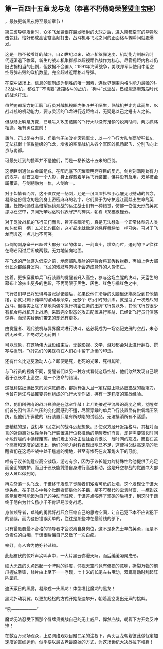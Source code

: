 ## 第一百四十五章 龙与龙（恭喜不朽傳奇荣登盟主宝座）
，最快更新黑夜将至最新章节！

第三波导弹发射时，众多飞龙紧跟在魔龙喷射的火球之后，进入南都空军的导弹攻击包线，恰好形成高密度高频打击，战斗机与飞龙之间的正面格斗转瞬间就要爆发。

这是一场不被看好的战斗，自21世纪以来，战斗机依靠速度、机动能力制胜的时代逐渐退下帷幕，新生的战斗机集群都以超视距作战作为核心。尽管视距内格斗仍旧占据相当的比例，但数据不会骗人：1991年海湾战争，美联邦军队使用中距空空导弹击毁的敌机数量，完全超过近距格斗导弹。

在空中战场上，信息的压制成为制胜的唯一因素，连世界范围内格斗能力最强的f-22战斗机，都成了“不需要”近距格斗的战机，“狗斗”式空战，已经是逐渐落后时代的战术打法。

虽然南都军方的王牌飞行员对战机视距内格斗并不陌生，但战机并非为此而生，以战斗机的机动能力，要与灵活的飞龙进行近距格斗，无疑是以己之短击人之长。

但战场上瞬息万变，已经进入攻击范围的飞行大队没有足够的脱离时间，两方狭路相逢，唯有勇往直前！

勇气，可以带来力量，但勇气无法改变客观事实，以一个飞行大队加两架歼10a，无法抗衡十倍数量级的飞龙，增援的空军战机从各个军区的机场起飞，分别飞向上京与南都。

可最先赶到的援军并不是他们，而是一柄长达十五米的巨剑。

这柄巨剑通体由金属组成，在阳光底下闪耀着明亮夺目的反光，剑身刻满刚劲有力的汉字，剑首立着一个人影，身上穿戴着单兵飞行装置，但并没有启用，双足被金属覆盖，与剑柄融为一体，人剑合一。

对于知情者而言，这不仅仅是一柄剑，还是一份深深扎根于心底无可撼动的信念，凝聚这份信念的是剑身上密密麻麻的名字，它们属于为守护远江而献出生命的英雄。恍惚间通过高倍望远镜观战的远江战士们有一种错觉，仿佛一位位无形的英灵漂浮在空中，共同托举起这柄代表守护的神兵，朝着飞龙狠狠撞去。

对于驾驶战机的飞行员们而言，若非亲眼所见，真是无法想象一个正常体型的人类如何使用一柄十五米长的巨剑，这听起来就像是苍蝇挥舞蝇拍一样可笑，可对于飞龙而言这一点儿也不可笑。

巨剑的剑身全长已超过大部分飞龙的体型，一剑当头，横空而过，遇到的飞龙往往在寒芒闪过后断成两截，无力地坠向地面。

在飞龙的尸体落入低空之前，地面部队发射的导弹会将其悉数拦截，再加上绝大部分民众都藏身室内，飞龙的残肢与肉块不会造成意外的人员伤亡。

接着，更多穿戴单兵飞行装置的觉醒者升入高空，参与这场血腥的决斗，天蓝色的幕布上涂抹出更多的色彩，不再局限于黑色、灰色、红色与橘红色之中。

飞行员们早已将恐惧与紧张抛诸脑后，如果说他们冷静的头脑里还能感受到其他情绪，那就只剩下纯粹的激动与荣幸，无数个飞行小时的训练，就是为了一次热烈的战斗。但事实上除了基地内偶尔执行机密任务的王牌飞行员以外，其他飞行员很少有机会将战机开上战场，采取完全形态的攻击配置进行空战，已经让飞行员们倍感惊喜，而现实给他们带来的却还有更多。

由觉醒者、现代战机与异界魔龙进行决斗，这必将成为一场铭记史册的空战，未必后无来者，但绝对史无前例！

可以想象，在这场伟大战役结束后，无数影视、文学、游戏都会对此进行翻拍、撰写与重制，飞行员们的英姿将在人们心中留下永恒的印迹。

还有什么比这更激动人心？即便是死，也死的光荣，死得其所。

与飞行员的视角不同，觉醒者们以另一种方式看待这场空战，他们忽然发现自己跟着于议长冲上高空，是一个致命的错误。

这批精挑细选出来的资深觉醒者，都拥有强大且一定程度上能适应空战的超能力，也曾在远江与蝠翼变异体组成的飞行大军作战，拥有一定程度的空战经验。

但，他们所拥有的战斗经验是在低空作战！上升到接近平流层的高度之后，觉醒者们首先因气温和气压的变化而感到不适，尽管穿戴的单兵飞行装置里有供氧增压系统，但他们所穿戴的飞行装置只是有所缺陷的试验品，无法抵消所有不适感。

更糟糕的是，战机与飞龙之间的战斗远超想象。即使双方展开近距格斗，其相对而言的近距离对依靠单兵飞行装置进行位移推动的觉醒者们而言，却是需要较长时间才能跨越的中远程距离，他们发出的攻击往往会有很长一段时间的延迟，而且在这个高度和速度的战场上，他们的能力射程表现出明显不足，这使得欠缺高速度的觉醒者们在这场空战中处于尴尬的境地，甚至有惨死在友军炮火下的可能。

唯有于议长能适应高空战场，游刃有余，因为于议长能力的特殊性给他提供了充足而全面的防护，而且于议长能凭借自身进行高速机动，这是升空参战的觉醒中大部分人难以做到的。

再次斩落一头飞龙，于谦终于发现了觉醒者们岌岌可危的处境，这个发现让于谦大惊失色。在于谦心中每个觉醒者都是他的子民，是不可替代的宝贵财富，一想到这些觉醒者可能因为自己的冲动而枉死，于谦差点咬碎了坚硬的后槽牙，到这时于谦终于明白为什么杨小千不肯轻易涉身战场。

身位领导者，单纯的勇武好战只会压缩自己的思考空间，让自己犯下本不应该犯下的错误，而为这份错误买单的，往往是那些冲在最前线的部下。

只有最愚蠢最不合格的领导者才会脱离自身岗位，这不是身先士卒的英勇，而是不负责任的白痴，于谦很后悔自己又做了一次白痴。

幸好，有人会为他弥补过错。

此起彼伏的惊呼声尖叫声中，一大片黑云弥漫天际，而后缓缓凝聚成形。

硕大无匹的头颅昂起一个睥睨的斜度，仰视天空时竟有俯视的意味，撕裂万物的前爪握成拳锋，鳞片由上至下一一浮现，七十米的长尾左右甩动，双翼扇动时刮起阵阵罡风。

遮天蔽日的黑雾，凝聚成一头黑龙！体型堪比魔龙的黑龙！

黑龙扑动羽翼，以更加轻松的方式开始急速攀升，朝着高空发出无声的挑衅。

“吼――――――”

魔龙无法忍受下面那个冒牌货挑战自己的无上威严，悍然应战，朝着下方开始反冲锋！

在数百万现场观众，上亿网络观众目瞪口呆的注视下，两头巨龙朝着彼此做恒定加速度的直线运动，似乎要以最古老最原始的方式，为这场世纪大决战拉下帷幕！


